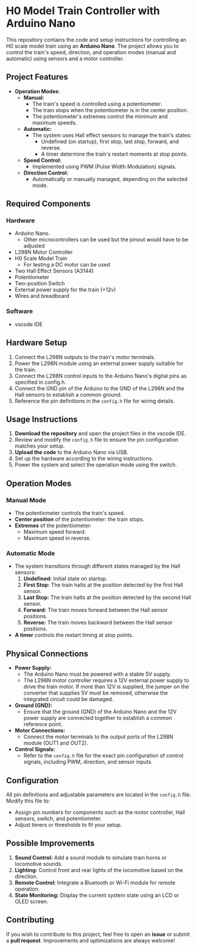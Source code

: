# H0 Model Train Controller with Arduino Nano

This repository contains the code and setup instructions for controlling an H0 scale model train using an **Arduino Nano**. The project allows you to control the train's speed, direction, and operation modes (manual and automatic) using sensors and a motor controller.

## Project Features

- **Operation Modes**:
  - **Manual:**
    - The train's speed is controlled using a potentiometer.
    - The train stops when the potentiometer is in the center position.
    - The potentiometer's extremes control the minimum and maximum speeds.
  - **Automatic:**
    - The system uses Hall effect sensors to manage the train's states:
      - Undefined (on startup), first stop, last stop, forward, and reverse.
      - A timer determine the train's restart moments at stop points.
  - **Speed Control:**
    - Implemented using PWM (Pulse Width Modulation) signals.
  - **Direction Control:**
    - Automatically or manually managed, depending on the selected mode.

## Required Components
### Hardware

- Arduino Nano. 
  - Other microcontrollers can be used but the pinout would have to be adjusted
- L298N Motor Controller
- H0 Scale Model Train
  - For testing a DC motor can be used
- Two Hall Effect Sensors (A3144)
- Potentiometer
- Two-position Switch
- External power supply for the train (+12v)
- Wires and breadboard

### Software
- vscode IDE

## Hardware Setup

1. Connect the L298N outputs to the train's motor terminals.
2. Power the L298N module using an external power supply suitable for the train.
3. Connect the L298N control inputs to the Arduino Nano's digital pins as specified in config.h.
4. Connect the GND pin of the Arduino to the GND of the L298N and the Hall sensors to establish a common ground.
5. Reference the pin definitions in the `config.h` file for wiring details.

## Usage Instructions

1. **Download the repository** and open the project files in the vscode IDE. 
2. Review and modify the `config.h` file to ensure the pin configuration matches your setup.
3. **Upload the code** to the Arduino Nano via USB.
4. Set up the hardware according to the wiring instructions.
5. Power the system and select the operation mode using the switch.

## Operation Modes
### Manual Mode

- The potentiometer controls the train's speed.
- **Center position** of the potentiometer: the train stops.
- **Extremes** of the potentiometer:
  - Maximum speed forward.
  - Maximum speed in reverse.

### Automatic Mode

- The system transitions through different states managed by the Hall sensors:
  1. **Undefined:** Initial state on startup.
  2. **First Stop:** The train halts at the position detected by the first Hall sensor.
  3. **Last Stop:** The train halts at the position detected by the second Hall sensor.
  4. **Forward:** The train moves forward between the Hall sensor positions.
  5. **Reverse:** The train moves backward between the Hall sensor positions.
- **A timer** controls the restart timing at stop points.

## Physical Connections

- **Power Supply:**
  - The Arduino Nano must be powered with a stable 5V supply.
  - The L298N motor controller requires a 12V external power supply to drive the train motor. If more than 12V is supplied, the jumper on the converter that supplies 5V must be removed, otherwise the integrated circuit could be damaged.
- **Ground (GND):**
  - Ensure that the ground (GND) of the Arduino Nano and the 12V power supply are connected together to establish a common reference point.
- **Motor Connections:**
  - Connect the motor terminals to the output ports of the L298N module (OUT1 and OUT2).
- **Control Signals:**
  - Refer to the `config.h` file for the exact pin configuration of control signals, including PWM, direction, and sensor inputs.

## Configuration

All pin definitions and adjustable parameters are located in the `config.h` file. Modify this file to:

- Assign pin numbers for components such as the motor controller, Hall sensors, switch, and potentiometer.
- Adjust timers or thresholds to fit your setup.

## Possible Improvements

1. **Sound Control:** Add a sound module to simulate train horns or locomotive sounds.
2. **Lighting:** Control front and rear lights of the locomotive based on the direction.
3. **Remote Control:** Integrate a Bluetooth or Wi-Fi module for remote operation.
4. **State Monitoring:** Display the current system state using an LCD or OLED screen.

## Contributing

If you wish to contribute to this project, feel free to open an **issue** or submit a **pull request**. Improvements and optimizations are always welcome!
